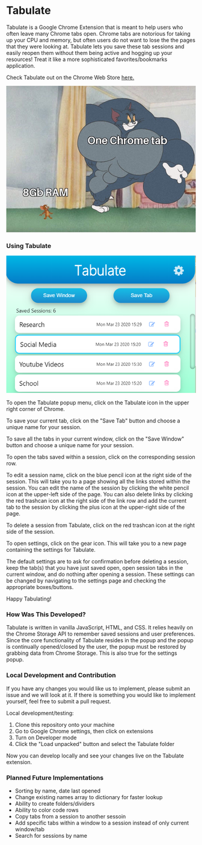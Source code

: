 # Tabulate

Tabulate is a Google Chrome Extension that is meant to help users who often leave many Chrome tabs open. Chrome tabs are notorious for taking up your CPU and memory, but often users do not want to lose the the pages that they were looking at. Tabulate lets you save these tab sessions and easily reopen them without them being active and hogging up your resources! Treat it like a more sophisticated favorites/bookmarks application.

Check Tabulate out on the Chrome Web Store [here.](https://chrome.google.com/webstore/detail/tabulate/hbabjcmngkoppjaibgbpdbbcfhhmakmo)

![Tabulate meme](https://github.com/JeremyTsaii/Images/blob/master/meme.JPG)

### Using Tabulate

![Tabulate popup](https://github.com/JeremyTsaii/Images/blob/master/popup.png)

To open the Tabulate popup menu, click on the Tabulate icon in the upper right corner of Chrome. 

To save your current tab, click on the "Save Tab" button and choose a unique name for your session.

To save all the tabs in your current window, click on the "Save Window" button and choose a unique name for your session.

To open the tabs saved within a session, click on the corresponding session row.

To edit a session name, click on the blue pencil icon at the right side of the session. This will take you to a page showing all the links stored within the session. You can edit the name of the session by clicking the white pencil icon at the upper-left side of the page. You can also delete links by clicking the red trashcan icon at the right side of the link row and add the current tab to the session by clicking the plus icon at the upper-right side of the page.

To delete a session from Tabulate, click on the red trashcan icon at the right side of the session.

To open settings, click on the gear icon. This will take you to a new page containing the settings for Tabulate.

The default settings are to ask for confirmation before deleting a session, keep the tab(s) that you have just saved open, open session tabs in the current window, and do nothing after opening a session. These settings can be changed by navigating to the settings page and checking the appropriate boxes/buttons.

Happy Tabulating!

### How Was This Developed?

Tabulate is written in vanilla JavaScript, HTML, and CSS. It relies heavily on the Chrome Storage API to remember saved sessions and user preferences. Since the core functionality of Tabulate resides in the popup and the popup is continually opened/closed by the user, the popup must be restored by grabbing data from Chrome Storage. This is also true for the settings popup. 

### Local Development and Contribution

If you have any changes you would like us to implement, please submit an issue and we will look at it. If there is something you would like to implement yourself, feel free to submit a pull request. 

Local development/testing:
1. Clone this repository onto your machine
2. Go to Google Chrome settings, then click on extensions
3. Turn on Developer mode
4. Click the "Load unpacked" button and select the Tabulate folder

Now you can develop locally and see your changes live on the Tabulate extension.

### Planned Future Implementations

* Sorting by name, date last opened
* Change existing names array to dictionary for faster lookup
* Ability to create folders/dividers
* Ability to color code rows
* Copy tabs from a session to another sessoin
* Add specific tabs within a window to a session instead of only current window/tab
* Search for sessions by name

